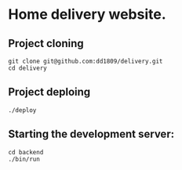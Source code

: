 # Home delivery website.

## Project cloning
    
    git clone git@github.com:dd1809/delivery.git
    cd delivery

## Project deploing

    ./deploy

## Starting the development server:

    cd backend
    ./bin/run

